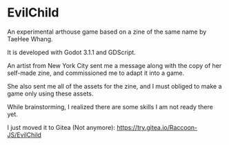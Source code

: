 # EvilChild
An experimental arthouse game based on a zine of the same name by TaeHee Whang.

It is developed with Godot 3.1.1 and GDScript.

An artist from New York City sent me a message along with the copy of her self-made zine, and commissioned me to adapt it into a game.

She also sent me all of the assets for the zine, and I must obliged to make a game only using these assets.

While brainstorming, I realized there are some skills I am not ready there yet.

I just moved it to Gitea (Not anymore): 
https://try.gitea.io/Raccoon-JS/EvilChild
